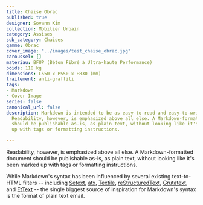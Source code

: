 ```yaml
---
title: Chaise Obrac
published: true
designer: Sovann Kim
collection: Mobilier Urbain
category: Assises
sub_category: Chaises
gamme: Obrac
cover_image: "../images/test_chaise_obrac.jpg"
caroussel: []
materiau: BFUP (Béton Fibré à Ultra-haute Performance)
poids: 118 kg
dimensions: L550 x P550 x H830 (mm)
traitement: anti-graffiti
tags:
- Markdown
- Cover Image
series: false
canonical_url: false
description: Markdown is intended to be as easy-to-read and easy-to-write as is feasible.
  Readability, however, is emphasized above all else. A Markdown-formatted document
  should be publishable as-is, as plain text, without looking like it's been marked
  up with tags or formatting instructions.

---
```

Readability, however, is emphasized above all else. A Markdown-formatted
document should be publishable as-is, as plain text, without looking
like it's been marked up with tags or formatting instructions. 

While Markdown's syntax has been influenced by several existing text-to-HTML filters -- including [Setext](http://docutils.sourceforge.net/mirror/setext.html), [atx](http://www.aaronsw.com/2002/atx/), [Textile](http://textism.com/tools/textile/), [reStructuredText](http://docutils.sourceforge.net/rst.html),
[Grutatext](http://www.triptico.com/software/grutatxt.html), and [EtText](http://ettext.taint.org/doc/) -- the single biggest source of
inspiration for Markdown's syntax is the format of plain text email.